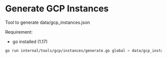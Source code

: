 # Generate GCP Instances

Tool to generate data/gcp_instances.json

Requirement:

- go installed (1.17)

```bash
go run internal/tools/gcp/instances/generate.go global > data/gcp_instances.json
```
